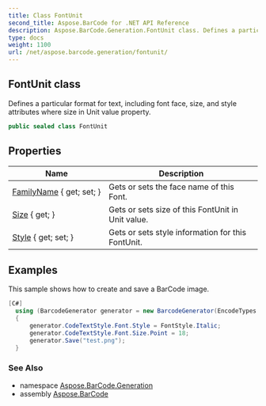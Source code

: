 ```yaml
---
title: Class FontUnit
second_title: Aspose.BarCode for .NET API Reference
description: Aspose.BarCode.Generation.FontUnit class. Defines a particular format for text including font face size and style attributes where size in Unit value property
type: docs
weight: 1100
url: /net/aspose.barcode.generation/fontunit/
---
```

## FontUnit class

Defines a particular format for text, including font face, size, and style attributes where size in Unit value property.

```csharp
public sealed class FontUnit
```

## Properties

| Name | Description |
| --- | --- |
| [FamilyName](../../aspose.barcode.generation/fontunit/familyname/) { get; set; } | Gets or sets the face name of this Font. |
| [Size](../../aspose.barcode.generation/fontunit/size/) { get; } | Gets or sets size of this FontUnit in Unit value. |
| [Style](../../aspose.barcode.generation/fontunit/style/) { get; set; } | Gets or sets style information for this FontUnit. |

## Examples

This sample shows how to create and save a BarCode image.

```csharp
[C#]
  using (BarcodeGenerator generator = new BarcodeGenerator(EncodeTypes.Code128))
  {
      generator.CodeTextStyle.Font.Style = FontStyle.Italic;
      generator.CodeTextStyle.Font.Size.Point = 18;
      generator.Save("test.png");
  }
```

### See Also

* namespace [Aspose.BarCode.Generation](../../aspose.barcode.generation/)
* assembly [Aspose.BarCode](../../)


